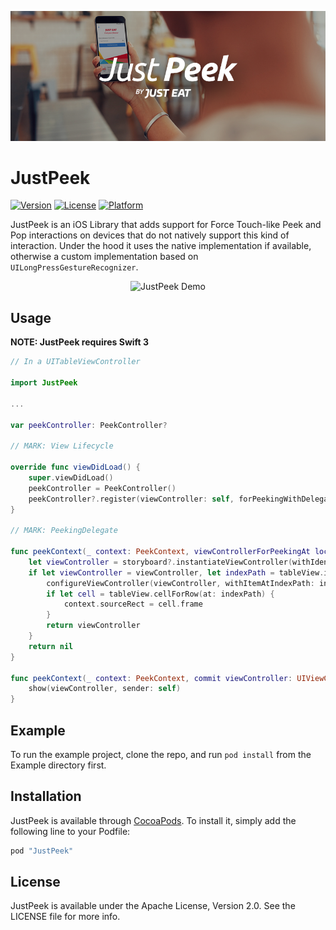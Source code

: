 <p align="center"><img src="just_peek_banner.png?raw=true" alt="JustPeek Banner" /></p>

# JustPeek

[![Version](https://img.shields.io/cocoapods/v/JustPeek.svg?style=flat)](http://cocoapods.org/pods/JustPeek)
[![License](https://img.shields.io/cocoapods/l/JustPeek.svg?style=flat)](http://cocoapods.org/pods/JustPeek)
[![Platform](https://img.shields.io/cocoapods/p/JustPeek.svg?style=flat)](http://cocoapods.org/pods/JustPeek)

JustPeek is an iOS Library that adds support for Force Touch-like Peek and Pop interactions on devices that do not natively support this kind of interaction. Under the hood it uses the native implementation if available, otherwise a custom implementation based on `UILongPressGestureRecognizer`.

<p align="center"><img src="https://github.com/justeat/JustPeek/blob/master/just_peek_demo.gif?raw=true" alt="JustPeek Demo"  width="320px" height="568px" /></p>

## Usage

**NOTE: JustPeek requires Swift 3**

```swift
// In a UITableViewController

import JustPeek

...

var peekController: PeekController?

// MARK: View Lifecycle

override func viewDidLoad() {
    super.viewDidLoad()
    peekController = PeekController()
    peekController?.register(viewController: self, forPeekingWithDelegate: self, sourceView: tableView)
}

// MARK: PeekingDelegate

func peekContext(_ context: PeekContext, viewControllerForPeekingAt location: CGPoint) -> UIViewController? {
    let viewController = storyboard?.instantiateViewController(withIdentifier: "ViewController")
    if let viewController = viewController, let indexPath = tableView.indexPathForRow(at: location) {
        configureViewController(viewController, withItemAtIndexPath: indexPath)
        if let cell = tableView.cellForRow(at: indexPath) {
            context.sourceRect = cell.frame
        }
        return viewController
    }
    return nil
}

func peekContext(_ context: PeekContext, commit viewController: UIViewController) {
    show(viewController, sender: self)
}
```

## Example

To run the example project, clone the repo, and run `pod install` from the Example directory first.

## Installation

JustPeek is available through [CocoaPods](http://cocoapods.org).
To install it, simply add the following line to your Podfile:

```ruby
pod "JustPeek"
```

## License

JustPeek is available under the Apache License, Version 2.0. See the LICENSE file for more info.
